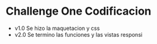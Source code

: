 # Challenge One Codificacion

- v1.0 Se hizo la maquetacion y css
- v2.0 Se termino las funciones y las vistas responsi
